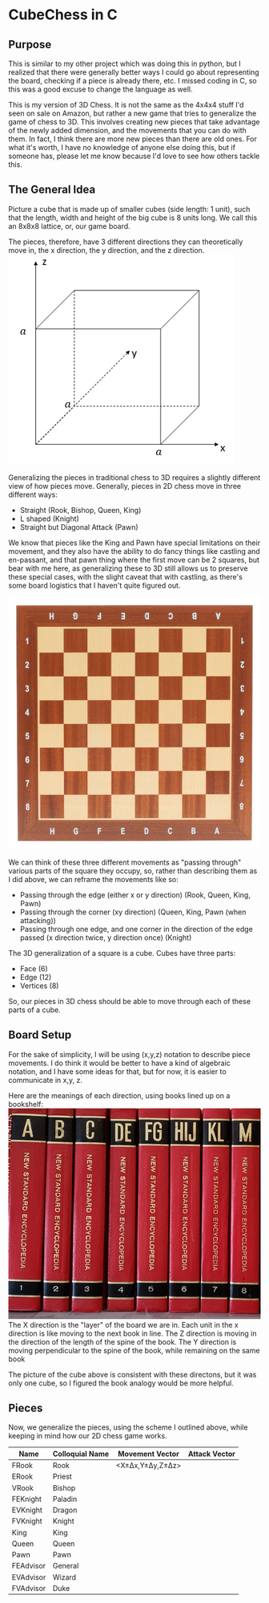 # CubeChess in C
## Purpose
This is similar to my other project which was doing this in python, but I realized that there were generally better ways I could go about representing the board, checking if a piece is already there, etc. I missed coding in C, so this was a good excuse to change the language as well.

This is my version of 3D Chess. It is not the same as the 4x4x4 stuff I'd seen on sale on Amazon, but rather a new game that tries to generalize the game of chess to 3D. This involves creating new pieces that take advantage of the newly added dimension, and the movements that you can do with them. In fact, I think there are more new pieces than there are old ones. For what it's worth, I have no knowledge of anyone else doing this, but if someone has, please let me know because I'd love to see how others tackle this.

## The General Idea
Picture a cube that is made up of smaller cubes (side length: 1 unit), such that the length, width and height of the big cube is 8 units long. We call this an 8x8x8 lattice, or, our game board.

The pieces, therefore, have 3 different directions they can theoretically move in, the x direction, the y direction, and the z direction. 
![](imgs/cube6274282860234311237.png)

Generalizing the pieces in traditional chess to 3D requires a slightly different view of how pieces move.
Generally, pieces in 2D chess move in three different ways:
- Straight (Rook, Bishop, Queen, King)
- L shaped (Knight)
- Straight but Diagonal Attack (Pawn)

We know that pieces like the King and Pawn have special limitations on their movement, and they also have the ability to do fancy things like castling and en-passant, and that pawn thing where the first move can be 2 squares, but bear with me here, as generalizing these to 3D still allows us to preserve these special cases, with the slight caveat that with castling, as there's some board logistics that I haven't quite figured out.

![s-l1200.webp](imgs/s-l1200.webp)

We can think of these three different movements as "passing through" various parts of the square they occupy, so, rather than describing them as I did above, we can reframe the movements like so:
- Passing through the edge (either x or y direction) (Rook, Queen, King, Pawn)
- Passing through the corner (xy direction) (Queen, King, Pawn (when attacking))
- Passing through one edge, and one corner in the direction of the edge passed (x direction twice, y direction once) (Knight)

The 3D generalization of a square is a cube. Cubes have three parts:
- Face (6)
- Edge (12)
- Vertices (8)

So, our pieces in 3D chess should be able to move through each of these parts of a cube.

## Board Setup
For the sake of simplicity, I will be using (x,y,z) notation to describe piece movements. I do think it would be better to have a kind of algebraic notation, and I have some ideas for that, but for now, it is easier to communicate in x,y, z.

Here are the meanings of each direction, using books lined up on a bookshelf:
![](imgs/books_lined_up.jpg)
The X direction is the "layer" of the board we are in.  Each unit in the x direction is like moving to the next book in line.
The Z direction is moving in the direction of the length of the spine of the book.
The Y direction is  moving perpendicular to the spine of the book, while remaining on the same book

The picture of the cube above is consistent with these directons, but it was only one cube, so I figured the book analogy would be more helpful.

## Pieces
Now, we generalize the pieces, using the scheme I outlined above, while keeping in mind how our 2D chess game works.

| Name      | Colloquial Name | Movement Vector  | Attack Vector |
|-----------|-----------------|----------------- |---------------|
| FRook     | Rook            | <X±Δx,Y±Δy,Z±Δz> |               |
| ERook     | Priest          |                  |               |
| VRook     | Bishop          |                  |               |
| FEKnight  | Paladin         |                  |               |
| EVKnight  | Dragon          |                  |               |
| FVKnight  | Knight          |                  |               |
| King      | King            |                  |               |
| Queen     | Queen           |                  |               |
| Pawn      | Pawn            |                  |               |
| FEAdvisor | General         |                  |               |
| EVAdvisor | Wizard          |                  |               |
| FVAdvisor | Duke            |                  |               |